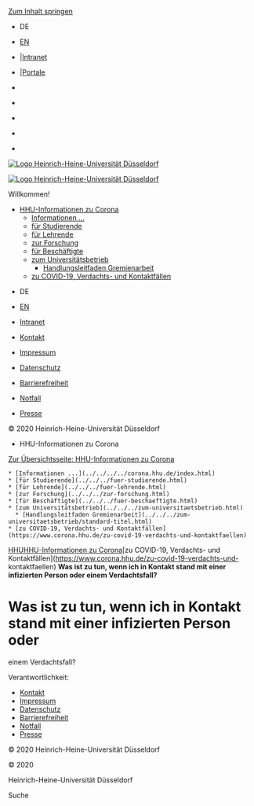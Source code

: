 [Zum Inhalt springen](kontakt-mit-infizierten-verdachtsfaellen.html#content)

  * DE
  * [ EN](../../../en/covid-19-suspected-and-confirmed-cases-hygiene-policy/covid-19-sitemap/corona-19-inhalte/what-should-i-do-if-i-had-contact-with-an-infected-person-or-a-person-who-is-suspected-to-have-contracted-covid-19.html)
  * |[Intranet](https://www.mitarbeiter.hhu.de/ "Intranet")
  * |[Portale](https://portale.uni-duesseldorf.de "Portale")

  * [](https://www.facebook.com/HHU.de/ "Facebook")
  * [](https://www.linkedin.com/school/heinrich-heine-universitat-dusseldorf/ "LinkedIn")
  * [](https://www.youtube.com/channel/UCz78Aka2Ukfo2S5KfXApTiw "YouTube")
  * [](https://twitter.com/HHU_de "Twitter")
  * [](https://www.instagram.com/hhu_de/ "Instagram")

[![Logo Heinrich-Heine-Universität
Düsseldorf](https://www.corona.hhu.de/typo3conf/ext/wiminno/Resources/Public/img/hhu_logo.png)](https://www.hhu.de/)

[![Logo Heinrich-Heine-Universität
Düsseldorf](https://www.corona.hhu.de/typo3conf/ext/wiminno/Resources/Public/img/hhu_logo_mobil.png)](https://www.hhu.de)

Willkommen!

  * [HHU-Informationen zu Corona](../../../../corona.hhu.de/index.html)
    * [Informationen ...](../../../../corona.hhu.de/index.html)
    * [für Studierende](../../../fuer-studierende.html)
    * [für Lehrende](../../../fuer-lehrende.html)
    * [zur Forschung](../../../zur-forschung.html)
    * [für Beschäftigte](../../../fuer-beschaeftigte.html)
    * [zum Universitätsbetrieb](../../../zum-universitaetsbetrieb.html)
      * [Handlungsleitfaden Gremienarbeit](../../../zum-universitaetsbetrieb/standard-titel.html)
    * [zu COVID-19, Verdachts- und Kontaktfällen](https://www.corona.hhu.de/zu-covid-19-verdachts-und-kontaktfaellen)

[](https://www.facebook.com/HHU.de/ "Facebook")
[](https://www.linkedin.com/school/heinrich-heine-universitat-dusseldorf/
"LinkedIn") [](https://www.youtube.com/channel/UCz78Aka2Ukfo2S5KfXApTiw
"YouTube") [](https://twitter.com/HHU_de "Twitter")
[](https://www.instagram.com/hhu_de/ "Instagram")

  * DE
  * [ EN](../../../en/covid-19-suspected-and-confirmed-cases-hygiene-policy/covid-19-sitemap/corona-19-inhalte/what-should-i-do-if-i-had-contact-with-an-infected-person-or-a-person-who-is-suspected-to-have-contracted-covid-19.html)
  * [Intranet](https://www.mitarbeiter.hhu.de/)

  * [Kontakt](https://www.hhu.de/die-hhu/kontakt-und-services)
  * [Impressum](https://www.hhu.de/impressum)
  * [Datenschutz](https://www.hhu.de/datenschutzerklaerung)
  * [Barrierefreiheit](https://www.hhu.de/erklaerung-zur-barrierefreiheit)
  * [Notfall](https://www.hhu.de/notfall-1)
  * [ Presse](https://www.hhu.de/die-hhu/presse-und-marketing/presse-ansprechpartner/innen)

© 2020 Heinrich-Heine-Universität Düsseldorf

  * HHU-Informationen zu Corona

[Zur Übersichtsseite: HHU-Informationen zu
Corona](../../../../corona.hhu.de/index.html)

    * [Informationen ...](../../../../corona.hhu.de/index.html)
    * [für Studierende](../../../fuer-studierende.html)
    * [für Lehrende](../../../fuer-lehrende.html)
    * [zur Forschung](../../../zur-forschung.html)
    * [für Beschäftigte](../../../fuer-beschaeftigte.html)
    * [zum Universitätsbetrieb](../../../zum-universitaetsbetrieb.html)
      * [Handlungsleitfaden Gremienarbeit](../../../zum-universitaetsbetrieb/standard-titel.html)
    * [zu COVID-19, Verdachts- und Kontaktfällen](https://www.corona.hhu.de/zu-covid-19-verdachts-und-kontaktfaellen)

[HHU](https://www.hhu.de/)[HHU-Informationen zu
Corona](../../../../corona.hhu.de/index.html)[zu COVID-19, Verdachts- und
Kontaktfällen](https://www.corona.hhu.de/zu-covid-19-verdachts-und-
kontaktfaellen) **Was ist zu tun, wenn ich in Kontakt stand mit einer
infizierten Person oder einem Verdachtsfall?**

# Was ist zu tun, wenn ich in Kontakt stand mit einer infizierten Person oder
einem Verdachtsfall?

Verantwortlichkeit:

  * [Kontakt](https://www.hhu.de/die-hhu/kontakt-und-services)
  * [Impressum](https://www.hhu.de/impressum)
  * [Datenschutz](https://www.hhu.de/datenschutzerklaerung)
  * [Barrierefreiheit](https://www.hhu.de/erklaerung-zur-barrierefreiheit)
  * [Notfall](https://www.hhu.de/notfall-1)
  * [ Presse](https://www.hhu.de/die-hhu/presse-und-marketing/presse-ansprechpartner/innen)

© 2020 Heinrich-Heine-Universität Düsseldorf

© 2020

Heinrich-Heine-Universität Düsseldorf

[](https://www.facebook.com/HHU.de/ "Facebook")
[](https://www.linkedin.com/school/heinrich-heine-universitat-dusseldorf/
"LinkedIn") [](https://www.youtube.com/channel/UCz78Aka2Ukfo2S5KfXApTiw
"YouTube") [](https://twitter.com/HHU_de "Twitter")
[](https://www.instagram.com/hhu_de/ "Instagram")

Suche

